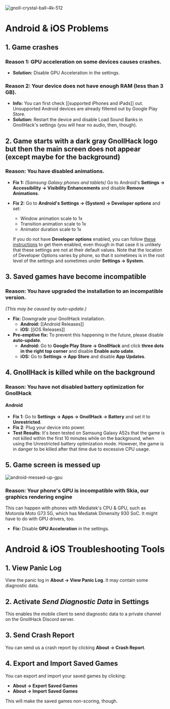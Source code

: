![gnoll-crystal-ball-4k-512](https://github.com/hyvanmielenpelit/GnollHack/assets/16661034/8d5b7790-2a74-4cbf-8185-6b4158ced305)

# Android & iOS Problems

## 1. Game crashes

### Reason 1: GPU acceleration on some devices causes crashes.

- **Solution:** Disable GPU Acceleration in the settings.

### Reason 2: Your device does not have enough RAM (less than 3 GB).

- **Info:** You can first check [[supported iPhones and iPads]] out. Unsupported Android devices are already filtered out by Google Play Store.
- **Solution:** Restart the device and disable Load Sound Banks in GnollHack's settings (you will hear no audio, then, though).​

## 2. Game starts with a dark gray GnollHack logo but then the main screen does not appear (except maybe for the background)

### Reason: You have disabled animations.​

- **Fix 1:** *(Samsung Galaxy phones and tablets)* Go to Android's **Settings → Accessibility → Visibility Enhancements** and disable **Remove Animations**.
- **Fix 2:** Go to **Android's Settings → (System) → Developer options** and set:​
    - Window animation scale to 1x
    - Transition animation scale to 1x
    - Animator duration scale to 1x

    If you do not have **Developer options** enabled, you can follow [these instructions](https://developer.android.com/studio/debug/dev-options#enable) to get them enabled, even though in that case it is unlikely that these settings are not at their default values. Note that the location of Developer Options varies by phone, so that it sometimes is in the root level of the settings and sometimes under **Settings → System**.​

## 3. Saved games have become incompatible

### Reason: You have upgraded the installation to an incompatible version.

*(This may be caused by auto-update.)*

- **Fix:** Downgrade your GnollHack installation.
    - **Android:** [[Android Releases]]
    - **iOS:** [[iOS Releases]]
- **Pre-emptive fix:** To prevent this happening in the future, please disable **auto-update**.
    - **Android:** Go to **Google Play Store → GnollHack** and click **three dots in the right top corner** and disable **Enable auto udate**.
    - **iOS:** Go to **Settings → App Store** and disable **App Updates**.

## 4. GnollHack is killed while on the background

### Reason: You have not disabled battery optimization for GnollHack

#### Android

- **Fix 1**: Go to **Settings → Apps → GnollHack → Battery** and set it to **Unrestricted**.
- **Fix 2**: Plug your device into power.
- **Test Results**: It's been tested on Samsung Galaxy A52s that the game is not killed within the first 10 minutes while on the background, when using the Unrestricted battery optimization mode. However, the game is in danger to be killed after that time due to excessive CPU usage.

## 5. Game screen is messed up

![android-messed-up-gpu](https://github.com/user-attachments/assets/d1590c12-f8e5-46b3-bea3-d45b1e9de4ea)

### Reason: Your phone's GPU is incompatible with Skia, our graphics rendering engine

This can happen with phones with Mediatek's CPU & GPU, such as Motorola Moto G73 5G, which has Mediatek Dimensity 930 SoC. It might have to do with GPU drivers, too.

- **Fix:** Disable **GPU Acceleration** in the settings.

####

# Android & iOS Troubleshooting Tools

## 1. View Panic Log

View the panic log in **About → View Panic Log**. It may contain some diagnostic data.

## 2. Activate *Send Diagnostic Data* in Settings

This enables the mobile client to send diagnostic data to a private channel on the GnollHack Discord server.

## 3. Send Crash Report

You can send us a crash report by clicking **About → Crash Report**.

## 4. Export and Import Saved Games

You can export and import your saved games by clicking:

- **About → Export Saved Games**
- **About → Import Saved Games**

This will make the saved games non-scoring, though.
